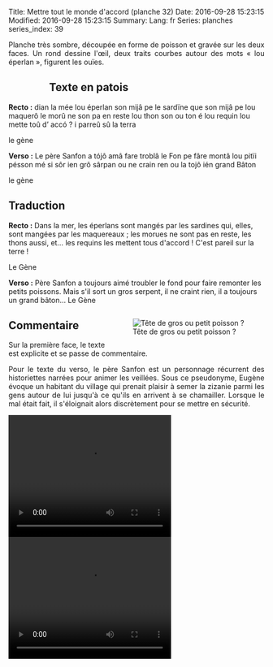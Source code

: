 Title: Mettre tout le monde d'accord (planche 32)
Date: 2016-09-28 15:23:15
Modified: 2016-09-28 15:23:15
Summary: 
Lang: fr
Series: planches
series_index: 39

<p style="text-align:justify;">Planche très sombre, découpée en forme de poisson et gravée sur les deux faces. Un rond dessine l'œil, deux traits courbes autour des mots « lou éperlan », figurent les ouïes.</p>

<figure class="image-block" style="float: left;">
  <img alt="" src="{static}/images/planche_32.png">
  <figcaption style="max-width: 152px"></figcaption>
</figure>


<figure class="image-block" style="float: right;">
  <img alt="" src="{static}/images/planche_32_verso.png">
  <figcaption style="max-width: 154px"></figcaption>
</figure>


## Texte en patois
**Recto :** dian la mée lou éperlan son mijâ pe le sardïne que son mijâ pe lou maquerô le morû ne son pa en  reste lou thon son ou ton é lou  requin lou mette toû d’ accó ? i parreû sû la terra

le gène

**Verso :** Le père Sanfon a tójô amâ fare troblâ le Fon pe fâre montâ lou pitïi pésson mé si sôr ien grô  sârpan ou ne crain ren ou la tojô ién grand Bâton

le gène

## Traduction
**Recto :** Dans la mer, les éperlans sont mangés par les sardines qui, elles, sont mangées par les maquereaux ; les morues ne sont pas en reste, les thons aussi, et… les requins les mettent tous d'accord !  C'est pareil sur la terre !

Le Gène

**Verso :** Père Sanfon a toujours aimé troubler le fond pour faire remonter les petits poissons. Mais s'il sort un gros serpent, il ne craint rien, il a toujours un grand bâton…
Le Gène
<figure class="image-block" style="float: right;">
  <img alt="Tête de gros ou petit poisson ?" src="{static}/images/planche_32_dessin.png">
  <figcaption style="max-width: 250px">Tête de gros ou petit poisson ?</figcaption>
</figure>


## Commentaire
Sur la première face, le texte est explicite et se passe de commentaire.

<p style="text-align:justify;">Pour le texte du verso, le père Sanfon est un personnage récurrent des historiettes narrées pour animer les veillées. Sous ce pseudonyme, Eugène évoque un habitant  du village qui prenait plaisir à semer la zizanie parmi les gens autour de lui jusqu'à ce qu'ils en arrivent à se chamailler. Lorsque le mal était fait, il s'éloignait alors discrètement pour se mettre en sécurité.</p>

<video width="320" height="240" controls>
  <source src="https://d1njpgd0ygatdn.cloudfront.net/video_32.mp4" type="video/mp4">
</video>

<video width="320" height="240" controls>
  <source src="https://d1njpgd0ygatdn.cloudfront.net/video_32bis.mp4" type="video/mp4">
</video>
